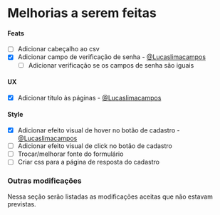 # Melhorias a serem feitas
#### Feats
- [ ] Adicionar cabeçalho ao csv
- [X] Adicionar campo de verificação de senha - [@Lucaslimacampos](https://github.com/Lucaslimacampos)
    - [ ] Adicionar verificação se os campos de senha são iguais

#### UX
- [X] Adicionar título às páginas - [@Lucaslimacampos](https://github.com/Lucaslimacampos)

#### Style
- [X] Adicionar efeito visual de hover no botão de cadastro - [@Lucaslimacampos](https://github.com/Lucaslimacampos)
- [ ] Adicionar efeito visual de click no botão de cadastro
- [ ] Trocar/melhorar fonte do formulário
- [ ] Criar css para a página de resposta do cadastro

### Outras modificações
Nessa seção serão listadas as modificações aceitas que não estavam previstas.

